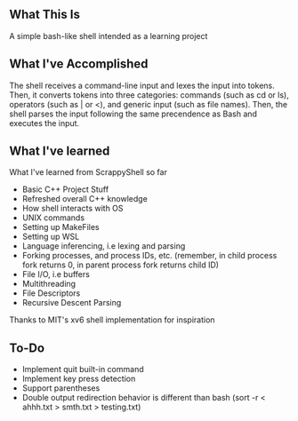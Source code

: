 ## What This Is

A simple bash-like shell intended as a learning project

## What I've Accomplished

The shell receives a command-line input and lexes the input into tokens. Then, it converts tokens into three categories: commands (such as cd or ls), operators (such as | or <), and generic input (such as file names). Then, the shell parses the input following the same precendence as Bash and executes the input.

## What I've learned

What I've learned from ScrappyShell so far

- Basic C++ Project Stuff
- Refreshed overall C++ knowledge
- How shell interacts with OS
- UNIX commands
- Setting up MakeFiles
- Setting up WSL
- Language inferencing, i.e lexing and parsing
- Forking processes, and process IDs, etc. (remember, in child process fork returns 0, in parent process fork returns child ID)
- File I/O, i.e buffers
- Multithreading
- File Descriptors
- Recursive Descent Parsing

Thanks to MIT's xv6 shell implementation for inspiration

## To-Do

- Implement quit built-in command
- Implement key press detection
- Support parentheses
- Double output redirection behavior is different than bash (sort -r < ahhh.txt > smth.txt > testing.txt)